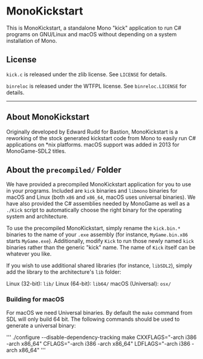 # MonoKickstart
This is MonoKickstart, a standalone Mono "kick" application to run C# programs
on GNU/Linux and macOS without depending on a system installation of Mono.

## License
`kick.c` is released under the zlib license. See `LICENSE` for details.

`binreloc` is released under the WTFPL license. See `binreloc.LICENSE` for details.

-------------------
## About MonoKickstart

Originally developed by Edward Rudd for Bastion, MonoKickstart is a reworking of
the stock generated kickstart code from Mono to easily run C# applications on
*nix platforms. macOS support was added in 2013 for MonoGame-SDL2 titles.

## About the `precompiled/` Folder

We have provided a precompiled MonoKickstart application for you to use in your
programs. Included are `kick` binaries and `libmono` binaries for macOS and Linux
(both `x86` and `x86_64`, macOS uses universal binaries). We have also provided the
C# assemblies needed by MonoGame as well as a `./Kick` script to automatically
choose the right binary for the operating system and architecture.

To use the precompiled MonoKickstart, simply rename the `kick.bin.*` binaries to
the name of your `.exe` assembly (for instance, `MyGame.bin.x86` starts `MyGame.exe`).
Additionally, modify `Kick` to run those newly named `kick` binaries rather than
the generic "kick" name. The name of `Kick` itself can be whatever you like.

If you wish to use additional shared libraries (for instance, `libSDL2`), simply
add the library to the architecture's `lib` folder:

Linux (32-bit): `lib/`
Linux (64-bit): `lib64/`
macOS (Universal): `osx/`

### Building for macOS

For macOS we need Universal binaries. By default the `make` command from SDL will only build 64 bit.
The following commands should be used to generate a universal binary:

'''
  ./configure --disable-dependency-tracking
  make CXXFLAGS="-arch i386 -arch x86_64" CFLAGS="-arch i386 -arch x86_64" LDFLAGS="-arch i386 -arch x86_64"
'''
